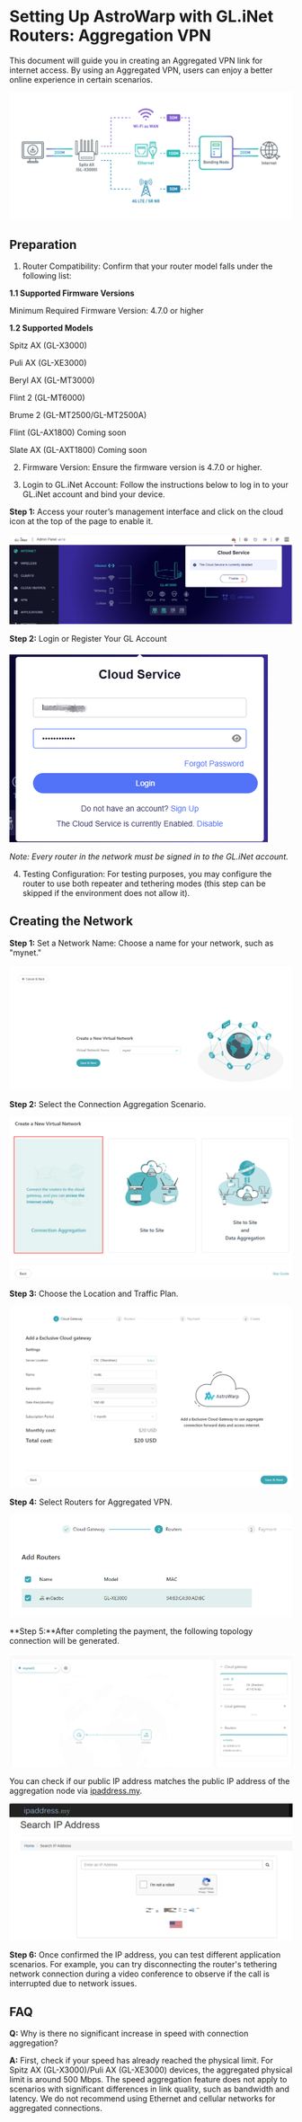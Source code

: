# Setting Up AstroWarp with GL.iNet Routers: Aggregation VPN

This document will guide you in creating an Aggregated VPN link for internet access. By using an Aggregated VPN, users can enjoy a better online experience in certain scenarios.

 ![](../images/scenario_bandwidth_bonding.png)

## Preparation
1. Router Compatibility: Confirm that your router model falls under the following list: 

  **1.1 Supported Firmware Versions**

  Minimum Required Firmware Version: 4.7.0 or higher

  **1.2 Supported Models**

  Spitz AX (GL-X3000)

  Puli AX (GL-XE3000)

  Beryl AX (GL-MT3000)

  Flint 2 (GL-MT6000)

 Brume 2 (GL-MT2500/GL-MT2500A)

 Flint (GL-AX1800) Coming soon

 Slate AX (GL-AXT1800) Coming soon



2. Firmware Version: Ensure the firmware version is 4.7.0 or higher.

   

3. Login to GL.iNet Account: Follow the instructions below to log in to your GL.iNet account and bind your device.

  **Step 1:** Access your router’s management interface and click on the cloud icon at the top of the page to enable it.

  ![](../images/router_top_cloud_icon.png)

  **Step 2:** Login or Register Your GL Account

![](../images/router_login_cloud.png)

  *Note: Every router in the network must be signed in to the GL.iNet account.*

4. Testing Configuration: For testing purposes, you may configure the router to use both repeater and tethering modes (this step can be skipped if the environment does not allow it).



## **Creating the Network**

**Step 1:** Set a Network Name: Choose a name for your network, such as "mynet."

![](../images/astrowarp_give_name_for_network.png)

**Step 2:** Select the Connection Aggregation Scenario.

![](../images/select_aggregation_scenario.png)

**Step 3:** Choose the Location and Traffic Plan.

![](../images/astrowarp_choose_location_and_traffic_plan.png)

**Step 4:** Select Routers for Aggregated VPN.

![](../images/astrowarp_select_aggregated_routers.png)

**Step 5:**After completing the payment, the following topology connection will be generated.

![](../images/astrowarp_aggregated_inited_topology.png)

You can check if our public IP address matches the public IP address of the aggregation node via [ipaddress.my](https://www.ipaddress.my/).

![](../images/astrowarp_check_ip_address.png)

**Step 6:** Once confirmed the IP address, you can test different application scenarios. For example, you can try disconnecting the router's tethering network connection during a video conference to observe if the call is interrupted due to network issues.

## **FAQ** 

**Q:** Why is there no significant increase in speed with connection aggregation?

**A:** First, check if your speed has already reached the physical limit. For Spitz AX (GL-X3000)/Puli AX (GL-XE3000) devices, the aggregated physical limit is around 500 Mbps. The speed aggregation feature does not apply to scenarios with significant differences in link quality, such as bandwidth and latency. We do not recommend using Ethernet and cellular networks for aggregated connections.



